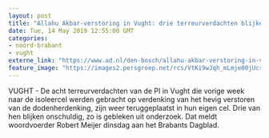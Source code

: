 ```yaml
---
layout: post
title: "Allahu Akbar-verstoring in Vught: drie terreurverdachten blijken onschuldig, daders uit isoleercel"
date: Tue, 14 May 2019 12:55:00 GMT
categories: 
- noord-brabant 
- vught 
externe_link: "https://www.ad.nl/den-bosch/allahu-akbar-verstoring-in-vught-drie-terreurverdachten-blijken-onschuldig-daders-uit-isoleercel~ac770382/"
feature_image: "https://images2.persgroep.net/rcs/VtKi9wJqh_mLmje00jUcsXUzonA/diocontent/147147616/_fitwidth/400/?appId=21791a8992982cd8da851550a453bd7f&quality=0.7"
---
```


VUGHT - De acht terreurverdachten van de PI in Vught die vorige week naar de isoleercel werden gebracht op verdenking van het hevig verstoren van de dodenherdenking, zijn weer teruggeplaatst in hun eigen cel. Drie van hen blijken onschuldig, zo is gebleken uit onderzoek. Dat meldt woordvoerder Robert Meijer dinsdag aan het Brabants Dagblad.
